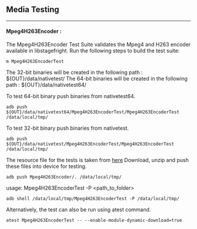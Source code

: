 ## Media Testing ##
---

#### Mpeg4H263Encoder :
The Mpeg4H263Encoder Test Suite validates the Mpeg4 and H263 encoder available in libstagefright.
Run the following steps to build the test suite:
```
m Mpeg4H263EncoderTest
```

The 32-bit binaries will be created in the following path : ${OUT}/data/nativetest/
The 64-bit binaries will be created in the following path : ${OUT}/data/nativetest64/

To test 64-bit binary push binaries from nativetest64.
```
adb push ${OUT}/data/nativetest64/Mpeg4H263EncoderTest/Mpeg4H263EncoderTest /data/local/tmp/
```

To test 32-bit binary push binaries from nativetest.
```
adb push ${OUT}/data/nativetest/Mpeg4H263EncoderTest/Mpeg4H263EncoderTest /data/local/tmp/
```

The resource file for the tests is taken from [here](https://storage.googleapis.com/android_media/frameworks/av/media/libstagefright/codecs/m4v_h263/enc/test/Mpeg4H263Encoder.zip ) Download, unzip and push these files into device for testing.

```
adb push Mpeg4H263Encoder/. /data/local/tmp/
```

usage: Mpeg4H263EncoderTest -P \<path_to_folder\>
```
adb shell /data/local/tmp/Mpeg4H263EncoderTest -P /data/local/tmp/
```
Alternatively, the test can also be run using atest command.

```
atest Mpeg4H263EncoderTest -- --enable-module-dynamic-download=true
```
